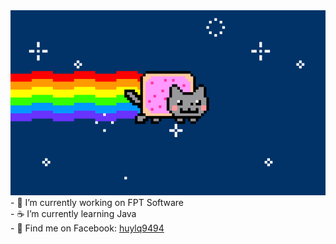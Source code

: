 <div align="center" width="50">
    <img src="https://github.com/huylq94/huylq94/blob/main/images/meowww.gif?raw=true" 
        href="https://github.com/huylq94" 
        alt="Hello Coders" 
        width="625"/> <br>
</div>
- 🏢 I’m currently working on FPT Software <br>
- ☕ I’m currently learning Java <br>
- 🚀 Find me on Facebook:  <a href="https://www.facebook.com/huylq9494/">huylq9494</a>
